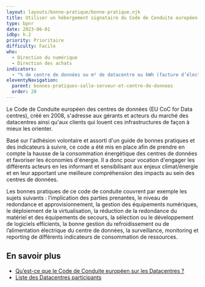 ```yaml
---
layout: layouts/bonne-pratique/bonne-pratique.njk
title: Utiliser un hébergement signataire du Code de Conduite européen des centres de données
type: bpnr
date: 2023-06-01
idbp: h.2
priority: Prioritaire
difficulty: Facile
who:
  - Direction du numérique
  - Direction des achats
indicators:
  - "% de centre de données ou m² de datacentre ou kWh (facture d’électricité par exemple) gérés par des fournisseurs ayant signé le Code de Conduite européen des centres de données."
eleventyNavigation:
  parent: bonnes-pratiques-salle-serveur-et-centre-de-donnees
  order: 20
---
```


Le Code de Conduite européen des centres de données (EU CoC for Data centres), créé en 2008, s'adresse aux gérants et acteurs du marché des datacentres ainsi qu'aux clients qui louent ces infrastructures de façon à mieux les orienter.

Basé sur l'adhésion volontaire et assorti d'un guide de bonnes pratiques et des indicateurs à suivre, ce code a été mis en place afin de prendre en compte la hausse de la consommation énergétique des centres de données et favoriser les économies d'énergie. Il a donc pour vocation d'engager les différents acteurs en les informant et sensibilisant aux enjeux climat/énergie et en leur apportant une meilleure compréhension des impacts au sein des centres de données.

Les bonnes pratiques de ce code de conduite couvrent par exemple les sujets suivants : l’implication des parties prenantes, le niveau de redondance et approvisionnement, la gestion des équipements numériques, le déploiement de la virtualisation, la réduction de la redondance du matériel et des équipements de secours, la sélection ou le développement de logiciels efficients, la bonne gestion du refroidissement ou de l’alimentation électrique du centre de données, la surveillance, monitoring et reporting de différents indicateurs de consommation de ressources.

## En savoir plus

* [Qu’est-ce que le Code de Conduite européen sur les Datacentres ?](https://ecoinfo.cnrs.fr/2020/05/19/guide-des-bonnes-pratiques-du-code-de-conduite-europeen-sur-les-datacentres/)
* [Liste des Datacentres participants](https://e3p.jrc.ec.europa.eu/node/575)
